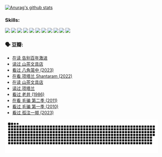
[![Anurag's github stats](https://github-readme-stats.vercel.app/api?username=w940853815)](https://github.com/anuraghazra/github-readme-stats)

### Skills:

<code><img height="32" src="https://cdn.jsdelivr.net/npm/simple-icons@v5/icons/python.svg"></code>
<code><img height="32" src="https://cdn.jsdelivr.net/npm/simple-icons@v5/icons/javascript.svg"></code>
<code><img height="32" src="https://cdn.jsdelivr.net/npm/simple-icons@v5/icons/django.svg"></code>
<code><img height="32" src="https://cdn.jsdelivr.net/npm/simple-icons@v5/icons/flask.svg"></code>
<code><img height="32" src="https://cdn.jsdelivr.net/npm/simple-icons@v5/icons/vuetify.svg"></code>
<code><img height="32" src="https://cdn.jsdelivr.net/npm/simple-icons@v5/icons/git.svg"></code>
<code><img height="32" src="https://cdn.jsdelivr.net/npm/simple-icons@v5/icons/docker.svg"></code>
<code><img height="32" src="https://cdn.jsdelivr.net/npm/simple-icons@v5/icons/postgresql.svg"></code>
<code><img height="32" src="https://cdn.jsdelivr.net/npm/simple-icons@v5/icons/elasticsearch.svg"></code>
<code><img height="32" src="https://cdn.jsdelivr.net/npm/simple-icons@v5/icons/macos.svg"></code>
<code><img height="32" src="https://cdn.jsdelivr.net/npm/simple-icons@v5/icons/linux.svg"></code>

### 🗣 豆瓣:

<!-- DOUBAN-ACTIVITIES:START -->
- [在读 告别百年激进](https://www.douban.com/people/136069238/status/4374953075/?_i=95564578)
- [读过 山茶文具店](https://www.douban.com/people/136069238/status/4374952154/?_i=95564578)
- [看过 八角笼中‎ (2023)](https://www.douban.com/people/136069238/status/4367541707/?_i=95564578)
- [在看 项塔兰 Shantaram‎ (2022)](https://www.douban.com/people/136069238/status/4365497032/?_i=95564578)
- [在读 山茶文具店](https://www.douban.com/people/136069238/status/4364620725/?_i=95564578)
- [读过 项塔兰](https://www.douban.com/people/136069238/status/4364620288/?_i=95564578)
- [看过 老井‎ (1986)](https://www.douban.com/people/136069238/status/4362366672/?_i=95564578)
- [在看 毛骗 第二季‎ (2011)](https://www.douban.com/people/136069238/status/4355752869/?_i=95564578)
- [看过 毛骗 第一季‎ (2010)](https://www.douban.com/people/136069238/status/4355752667/?_i=95564578)
- [看过 孤注一掷‎ (2023)](https://www.douban.com/people/136069238/status/4354774568/?_i=95564578)
<!-- DOUBAN-ACTIVITIES:END -->


![Snake animation](https://raw.githubusercontent.com/w940853815/w940853815/output/github-contribution-grid-snake.svg)

<!--
**w940853815/w940853815** is a ✨ _special_ ✨ repository because its `README.md` (this file) appears on your GitHub profile.

Here are some ideas to get you started:

- 🔭 I’m currently working on ...
- 🌱 I’m currently learning ...
- 👯 I’m looking to collaborate on ...
- 🤔 I’m looking for help with ...
- 💬 Ask me about ...
- 📫 How to reach me: ...
- 😄 Pronouns: ...
- ⚡ Fun fact: ...
-->
